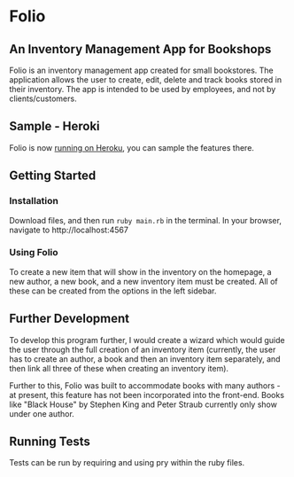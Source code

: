# Folio
## An Inventory Management App for Bookshops

Folio is an inventory management app created for small bookstores. The application allows the user to create, edit, delete and track books stored in their inventory. The app is intended to be used by employees, and not by clients/customers.

## Sample - Heroki

Folio is now [running on Heroku](https://folio-inventory-app.herokuapp.com/inventory), you can sample the features there.

## Getting Started
### Installation

Download files, and then run ```ruby main.rb``` in the terminal. In your browser, navigate to http://localhost:4567

### Using Folio

To create a new item that will show in the inventory on the homepage, a new author, a new book, and a new inventory item must be created. All of these can be created from the options in the left sidebar.

## Further Development 

To develop this program further, I would create a wizard which would guide the user through the full creation of an inventory item (currently, the user has to create an author, a book and then an inventory item separately, and then link all three of these when creating an inventory item). 

Further to this, Folio was built to accommodate books with many authors - at present, this feature has not been incorporated into the front-end. Books like "Black House" by Stephen King and Peter Straub currently only show under one author. 

## Running Tests

Tests can be run by requiring and using pry within the ruby files.
